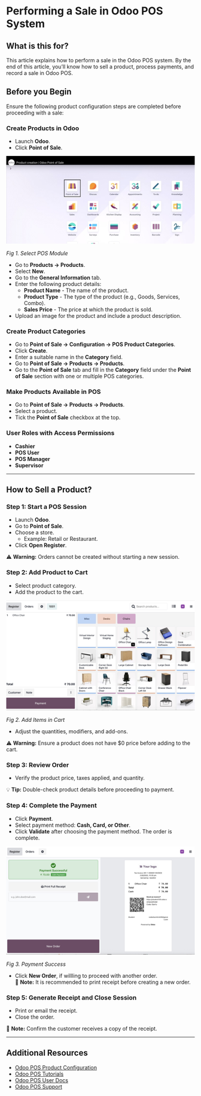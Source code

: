 # Performing a Sale in Odoo POS System

## What is this for?
This article explains how to perform a sale in the Odoo POS system. By the end of this article, you’ll know how to sell a product, process payments, and record a sale in Odoo POS. 

## Before you Begin  

Ensure the following product configuration steps are completed before proceeding with a sale:

### Create Products in Odoo
- Launch **Odoo**.  
- Click **Point of Sale**.  

![POS MODULE](./assets/images/POS%20Module.jpeg)

*Fig 1. Select POS Module*

- Go to **Products → Products**.  
- Select **New**.  
- Go to the **General Information** tab.  
- Enter the following product details:  
  - **Product Name** - The name of the product.  
  - **Product Type** - The type of the product (e.g., Goods, Services, Combo).  
  - **Sales Price** - The price at which the product is sold.  
- Upload an image for the product and include a product description.  

### Create Product Categories
- Go to **Point of Sale → Configuration → POS Product Categories**.  
- Click **Create**.  
- Enter a suitable name in the **Category** field.  
- Go to **Point of Sale → Products → Products**.  
- Go to the **Point of Sale** tab and fill in the **Category** field under the **Point of Sale** section with one or multiple POS categories.  

### Make Products Available in POS
- Go to **Point of Sale → Products → Products**.  
- Select a product.  
- Tick the **Point of Sale** checkbox at the top.  

### User Roles with Access Permissions
- **Cashier**  
- **POS User**  
- **POS Manager**  
- **Supervisor**  

---

## How to Sell a Product?

### Step 1: Start a POS Session

- Launch **Odoo**.  
- Go to **Point of Sale**.  
- Choose a store.  
  - Example: Retail or Restaurant.  
- Click **Open Register**.  

⚠️ **Warning:** Orders cannot be created without starting a new session.  

### Step 2: Add Product to Cart
- Select product category.  
- Add the product to the cart.  

![Add Items to Cart](./assets/images/Items%20in%20cart.jpeg)

*Fig 2. Add Items in Cart*  

- Adjust the quantities, modifiers, and add-ons.  

⚠️ **Warning:** Ensure a product does not have $0 price before adding to the cart.  

### Step 3: Review Order
- Verify the product price, taxes applied, and quantity.  

💡 **Tip:** Double-check product details before proceeding to payment.  

### Step 4: Complete the Payment
- Click **Payment**.  
- Select payment method: **Cash, Card, or Other**.  
- Click **Validate** after choosing the payment method. The order is complete.  

![Payment Sucess](./assets/images/Payment%20Success.jpeg)

*Fig 3. Payment Success*  

- Click **New Order**, if willling to proceed with another order.  
📌 **Note:** It is recommended to print receipt before creating a new order. 

### Step 5: Generate Receipt and Close Session
- Print or email the receipt.  
- Close the order.  

📌 **Note:** Confirm the customer receives a copy of the receipt.  

---
## Additional Resources
- [Odoo POS Product Configuration](https://www.odoo.com/documentation/19.0/applications/sales/point_of_sale/configuration.html)
- [Odoo POS Tutorials](https://www.odoo.com/slides/point-of-sale-28)
- [Odoo POS User Docs](https://www.odoo.com/documentation/19.0/applications/sales/point_of_sale.html)
- [Odoo POS Support](https://www.odoo.com/help)


